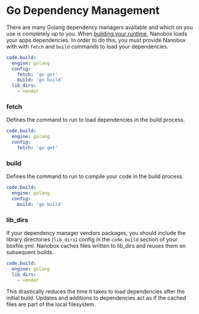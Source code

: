 # Go Dependency Management

There are many Golang dependency managers available and which on you use is completely up to you. When [building your runtime](https://docs.nanobox.io/cli/build/), Nanobox loads your apps dependencies. In order to do this, you must provide Nanobox with with `fetch` and `build` commands to load your dependencies.


```yaml
code.build:
  engine: golang
  config:
    fetch: 'go get'
    build: 'go build'
  lib_dirs:
    - vendor
```

### fetch
Defines the command to run to load dependencies in the build process.

```yaml
code.build:
  engine: golang
  config:
    fetch: 'go get'
```

### build
Defines the command to run to compile your code in the build process.

```yaml
code.build:
  engine: golang
  config:
    build: 'go build'
```

### lib_dirs
If your dependency manager vendors packages, you should include the library directories (`lib_dirs`) config in the `code.build` section of your boxfile.yml. Nanobox caches files written to lib_dirs and reuses them on subsequent builds.

```yaml
code.build:
  engine: golang
  lib_dirs:
    - vendor
```

This drastically reduces the time it takes to load dependencies after the initial build. Updates and additions to dependencies act as if the cached files are part of the local filesystem.
